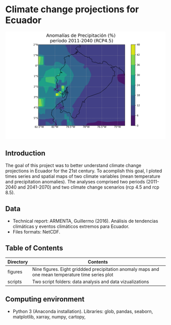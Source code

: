 # Climate change projections for Ecuador

![spatial_example](spatial_example.png)
<!--![time_series](time_series.png) -->

## Introduction

The goal of this project was to better understand climate change projections in Ecuador for the 21st century. To acomplish this goal, I ploted times series
and spatial maps of two climate variables (mean temperature and precipitation anomalies). The analyses comprised two periods (2011-2040 and 2041-2070) 
and two climate change scenarios (rcp 4.5 and rcp 8.5). 

## Data

* Technical report: ARMENTA, Guillermo (2016). Análisis de tendencias climáticas y eventos climáticos extremos para Ecuador.
* Files formats: NetCDF.

## Table of Contents

| Directory  | Contents  |
|---|---|
|  figures | Nine figures. Eight griddded precipitation anomaly maps and one mean temperature time series plot|
| scripts  | Two script folders: data analysis and data vizualizations|

## Computing environment

* Python 3 (Anaconda installation). Libraries: glob, pandas, seaborn, matplotlib, xarray, numpy, cartopy, 
